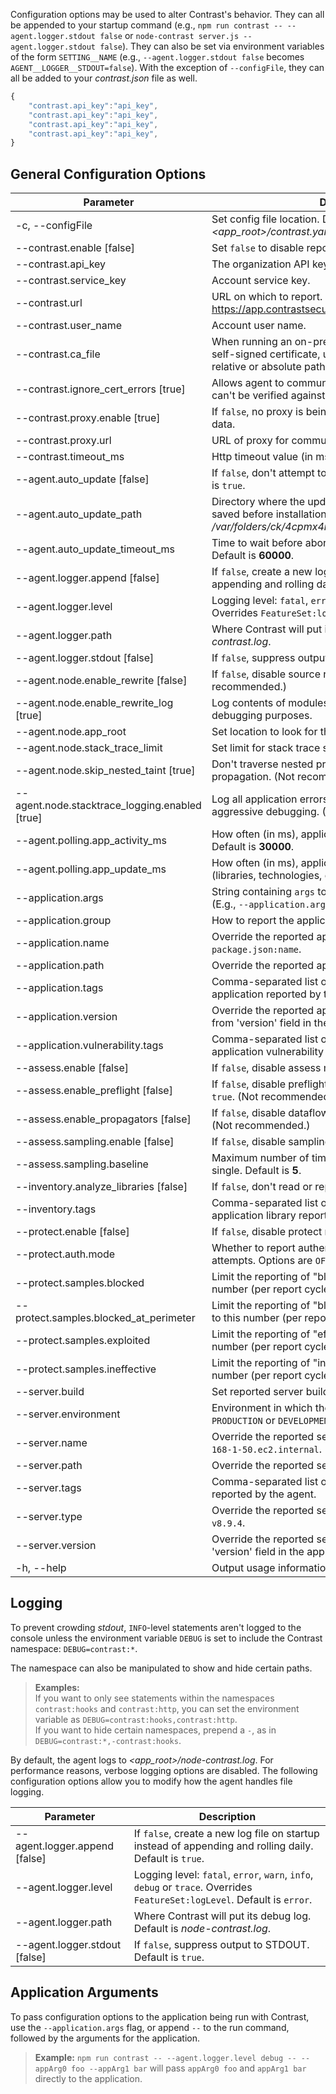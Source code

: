 <!--
title: "Node.js Agent Configuration"
description: "Configuring the Node.js Agent"
tags: "installation NodeJS agent configuration"
-->

Configuration options may be used to alter Contrast's behavior. They can all be appended to your startup command (e.g., `npm run contrast -- --agent.logger.stdout false` or `node-contrast server.js --agent.logger.stdout false`). They can also be set via environment variables of the form `SETTING__NAME` (e.g., `--agent.logger.stdout false` becomes `AGENT__LOGGER__STDOUT=false`). With the exception of `--configFile`, they can all be added to your *contrast.json* file as well.

``` javascript
{
    "contrast.api_key":"api_key",
    "contrast.api_key":"api_key",
    "contrast.api_key":"api_key",
    "contrast.api_key":"api_key",
}
```

## General Configuration Options


 Parameter                       				 | Description
------------------------------   				 | -------------
-c, --configFile <path>                          | Set config file location. Defaults to *<app_root>/contrast.yaml*.
--contrast.enable [false]                        | Set `false` to disable reporting. Default is `true`.
--contrast.api_key <key>                         | The organization API key.
--contrast.service_key <key>                     | Account service key.
--contrast.url <url>                             | URL on which to report. Default is https://app.contrastsecurity.com/.
--contrast.user_name <name>                      | Account user name.
--contrast.ca_file <path>                        | When running an on-premises Contrast instance using a self-signed certificate, use this option to provide the relative or absolute path to your CA file.
--contrast.ignore_cert_errors [true]             | Allows agent to communicate data even if Contrast's cert can't be verified against supplied list of CAs.
--contrast.proxy.enable [true]                   | If `false`, no proxy is being used for communication of data.
--contrast.proxy.url <url>                       | URL of proxy for communicating agent data.
--contrast.timeout_ms <ms>                       | Http timeout value (in ms). Default is **10000**.
--agent.auto_update [false]                      | If `false`, don't attempt to auto-update the agent. Default is `true`.
--agent.auto_update_path <path>                  | Directory where the updated agent artifact should be saved before installation. Default is */var/folders/ck/4cpmx4m569j29z7n05dnfb4h0000gp/T*.
--agent.auto_update_timeout_ms <ms>              | Time to wait before aborting auto-update attempt. Default is **60000**.
--agent.logger.append [false]                    | If `false`, create a new log file on startup instead of appending and rolling daily. Default is `true`.
--agent.logger.level <level>                     | Logging level: `fatal`, `error`, `warn`, `info`, `debug` or `trace`. Overrides `FeatureSet:logLevel`. Default is `error`.
--agent.logger.path <path>                       | Where Contrast will put its debug log. Default is *node-contrast.log*.
--agent.logger.stdout [false]                    | If `false`, suppress output to STDOUT. Default is `true`.
--agent.node.enable_rewrite [false]              | If `false`, disable source rewriting. Default is `true`. (Not recommended.)
--agent.node.enable_rewrite_log [true]           | Log contents of modules that have been rewritten for debugging purposes.
--agent.node.app_root <path>                     | Set location to look for the application's *package.json*.
--agent.node.stack_trace_limit <limit>           | Set limit for stack trace size. Default is **10**.
--agent.node.skip_nested_taint [true]            | Don't traverse nested properties to look for taint during propagation. (Not recommended.)
--agent.node.stacktrace_logging.enabled [true]   | Log all application errors to agent's */dumps* file for aggressive debugging. (Not recommended.)
--agent.polling.app_activity_ms <ms>             | How often (in ms), application activity messages are sent. Default is **30000**.
--agent.polling.app_update_ms <ms>               | How often (in ms), application update messages (libraries, technologies, etc.) are sent. Default is **60000**.
--application.args <args>                        | String containing `args` to pass verbatim to the application. (E.g., `--application.args "-A -S -D -F foo bar"`.)
--application.group <tags>                       | How to report the application's group for auto-grouping.
--application.name <name>                        | Override the reported application name. Default is `package.json:name`.
--application.path <name>                        | Override the reported application path. Default is */*.
--application.tags <tags>                        | Comma-separated list of tags to apply to each application reported by the agent.
--application.version <version>                  | Override the reported application version, if different from 'version' field in the application's *package.json*.
--application.vulnerability.tags <tags>          | Comma-separated list of tags to apply to each application vulnerability reported by the agent.
--assess.enable [false]                          | If `false`, disable assess mode. Default is `true`.
--assess.enable_preflight [false]                | If `false`, disable preflight spooling of traces. Default is `true`. (Not recommended.)
--assess.enable_propagators [false]              | If `false`, disable dataflow propagation. Default is `true`. (Not recommended.)
--assess.sampling.enable [false]                 | If `false`, disable sampling. Default is `true`.
--assess.sampling.baseline <rule limit>          | Maximum number of times to report the same rule for a single. Default is **5**.
--inventory.analyze_libraries [false]            | If `false`, don't read or report library data. Default is `true`.
--inventory.tags <tags>                          | Comma-separated list of tags to apply to each application library reported by the agent.
--protect.enable [false]                         | If `false`, disable protect mode. Default is `true`.
--protect.auth.mode <mode>                       | Whether to report authentication framework login attempts. Options are `OFF` or `MONITOR`. Default is `OFF`.
--protect.samples.blocked <count>                | Limit the reporting of "blocked" Protect events to this number (per report cycle). Default is **25**.
--protect.samples.blocked_at_perimeter <count>   | Limit the reporting of "blocked-at-perim" Protect events to this number (per report cycle). Default is **25**.
--protect.samples.exploited <count>              | Limit the reporting of "effective" Protect events to this number (per report cycle). Default is **100**.
--protect.samples.ineffective <count>            | Limit the reporting of "ineffective" Protect events to this number (per report cycle). Default is **50**.
--server.build <version>                         | Set reported server build option.
--server.environment <name>                      | Environment in which the server is running - `QA`, `PRODUCTION` or `DEVELOPMENT`.
--server.name <name>                             | Override the reported server name. Default is `ip-192-168-1-50.ec2.internal`.
--server.path <name>                             | Override the reported server path. Default is */*.
--server.tags <tags>                             | Comma-separated list of tags to apply to each server reported by the agent.
--server.type <type>                             | Override the reported server type. Default is `node.js v8.9.4`.
--server.version <version>                       | Override the reported server version, if different from 'version' field in the application's *package.json*.
-h, --help                                       | Output usage information.


## Logging

To prevent crowding *stdout*, `INFO`-level statements aren't logged to the console unless the environment variable `DEBUG` is set to include the Contrast namespace: `DEBUG=contrast:*`.

The namespace can also be manipulated to show and hide certain paths. 

> **Examples:** <br> If you want to only see statements within the namespaces `contrast:hooks` and `contrast:http`, you can set the environment variable as `DEBUG=contrast:hooks,contrast:http`. <br> If you want to hide certain namespaces, prepend a `-`, as in `DEBUG=contrast:*,-contrast:hooks`.

By default, the agent logs to *<app_root>/node-contrast.log*. For performance reasons, verbose logging options are disabled. The following configuration options allow you to modify how the agent handles file logging. 


 Parameter                       				 | Description
------------------------------   				 | -------------
--agent.logger.append [false]                    | If `false`, create a new log file on startup instead of appending and rolling daily. Default is `true`.
--agent.logger.level <level>                     | Logging level: `fatal`, `error`, `warn`, `info`, `debug` or `trace`. Overrides `FeatureSet:logLevel`. Default is `error`.
--agent.logger.path <path>                       | Where Contrast will put its debug log. Default is *node-contrast.log*.
--agent.logger.stdout [false]                    | If `false`, suppress output to STDOUT. Default is `true`.


## Application Arguments

To pass configuration options to the application being run with Contrast, use the `--application.args` flag, or append `--` to the run command, followed by the arguments for the application. 

> **Example:** `npm run contrast -- --agent.logger.level debug -- --appArg0 foo --appArg1 bar` will pass `appArg0 foo` and `appArg1 bar` directly to the application.


